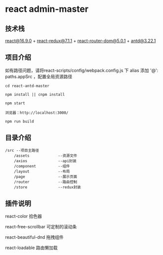 # react admin-master
## 技术栈

react@16.9.0 + react-redux@7.1.1 + react-router-dom@5.0.1 + antd@3.22.1

## 项目介绍

如有路径问题，请将react-scripts/config/webpack.config.js 下 alias 添加 '@': paths.appSrc ，配置全局资源路径

```
cd react-antd-master

npm install || cnpm install

npm start

浏览器：http://localhost:3000/

npm run build
```

## 目录介绍
```
/src --项目主路径
    /assets             --资源文件
    /axios              --api封装
    /component          --组件
    /layout             --布局
    /page               --展示页面
    /router             --路由控制
    /store              --redux封装
```

## 插件说明

react-color                     拾色器

react-free-scrollbar            可定制的滚动条

react-beautiful-dnd             拖拽组件

react-loadable                  路由懒加载
